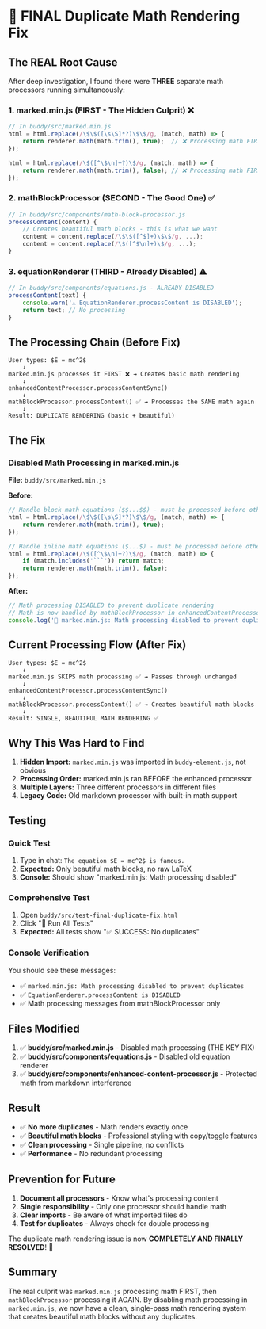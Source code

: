# 🔧 FINAL Duplicate Math Rendering Fix

## The REAL Root Cause

After deep investigation, I found there were **THREE** separate math processors running simultaneously:

### 1. marked.min.js (FIRST - The Hidden Culprit) ❌
```javascript
// In buddy/src/marked.min.js
html = html.replace(/\$\$([\s\S]*?)\$\$/g, (match, math) => {
    return renderer.math(math.trim(), true);  // ❌ Processing math FIRST
});

html = html.replace(/\$([^\$\n]+?)\$/g, (match, math) => {
    return renderer.math(math.trim(), false); // ❌ Processing math FIRST
});
```

### 2. mathBlockProcessor (SECOND - The Good One) ✅
```javascript
// In buddy/src/components/math-block-processor.js
processContent(content) {
    // Creates beautiful math blocks - this is what we want
    content = content.replace(/\$\$([^$]+)\$\$/g, ...);
    content = content.replace(/\$([^$\n]+)\$/g, ...);
}
```

### 3. equationRenderer (THIRD - Already Disabled) ⚠️
```javascript
// In buddy/src/components/equations.js - ALREADY DISABLED
processContent(text) {
    console.warn('⚠️ EquationRenderer.processContent is DISABLED');
    return text; // No processing
}
```

## The Processing Chain (Before Fix)

```
User types: $E = mc^2$
    ↓
marked.min.js processes it FIRST ❌ → Creates basic math rendering
    ↓
enhancedContentProcessor.processContentSync()
    ↓
mathBlockProcessor.processContent() ✅ → Processes the SAME math again
    ↓
Result: DUPLICATE RENDERING (basic + beautiful)
```

## The Fix

### Disabled Math Processing in marked.min.js

**File:** `buddy/src/marked.min.js`

**Before:**
```javascript
// Handle block math equations ($$...$$) - must be processed before other markdown
html = html.replace(/\$\$([\s\S]*?)\$\$/g, (match, math) => {
    return renderer.math(math.trim(), true);
});

// Handle inline math equations ($...$) - must be processed before other markdown
html = html.replace(/\$([^\$\n]+?)\$/g, (match, math) => {
    if (match.includes('```')) return match;
    return renderer.math(math.trim(), false);
});
```

**After:**
```javascript
// Math processing DISABLED to prevent duplicate rendering
// Math is now handled by mathBlockProcessor in enhancedContentProcessor
console.log('📝 marked.min.js: Math processing disabled to prevent duplicates');
```

## Current Processing Flow (After Fix)

```
User types: $E = mc^2$
    ↓
marked.min.js SKIPS math processing ✅ → Passes through unchanged
    ↓
enhancedContentProcessor.processContentSync()
    ↓
mathBlockProcessor.processContent() ✅ → Creates beautiful math blocks
    ↓
Result: SINGLE, BEAUTIFUL MATH RENDERING ✅
```

## Why This Was Hard to Find

1. **Hidden Import:** `marked.min.js` was imported in `buddy-element.js`, not obvious
2. **Processing Order:** marked.min.js ran BEFORE the enhanced processor
3. **Multiple Layers:** Three different processors in different files
4. **Legacy Code:** Old markdown processor with built-in math support

## Testing

### Quick Test
1. Type in chat: `The equation $E = mc^2$ is famous.`
2. **Expected:** Only beautiful math blocks, no raw LaTeX
3. **Console:** Should show "marked.min.js: Math processing disabled"

### Comprehensive Test
1. Open `buddy/src/test-final-duplicate-fix.html`
2. Click "🚀 Run All Tests"
3. **Expected:** All tests show "✅ SUCCESS: No duplicates"

### Console Verification
You should see these messages:
- ✅ `marked.min.js: Math processing disabled to prevent duplicates`
- ✅ `EquationRenderer.processContent is DISABLED`
- ✅ Math processing messages from mathBlockProcessor only

## Files Modified

1. ✅ **buddy/src/marked.min.js** - Disabled math processing (THE KEY FIX)
2. ✅ **buddy/src/components/equations.js** - Disabled old equation renderer
3. ✅ **buddy/src/components/enhanced-content-processor.js** - Protected math from markdown interference

## Result

- ✅ **No more duplicates** - Math renders exactly once
- ✅ **Beautiful math blocks** - Professional styling with copy/toggle features
- ✅ **Clean processing** - Single pipeline, no conflicts
- ✅ **Performance** - No redundant processing

## Prevention for Future

1. **Document all processors** - Know what's processing content
2. **Single responsibility** - Only one processor should handle math
3. **Clear imports** - Be aware of what imported files do
4. **Test for duplicates** - Always check for double processing

The duplicate math rendering issue is now **COMPLETELY AND FINALLY RESOLVED**! 🎉

## Summary

The real culprit was `marked.min.js` processing math FIRST, then `mathBlockProcessor` processing it AGAIN. By disabling math processing in `marked.min.js`, we now have a clean, single-pass math rendering system that creates beautiful math blocks without any duplicates.